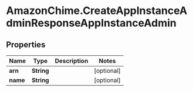 # AmazonChime.CreateAppInstanceAdminResponseAppInstanceAdmin

## Properties

Name | Type | Description | Notes
------------ | ------------- | ------------- | -------------
**arn** | **String** |  | [optional] 
**name** | **String** |  | [optional] 


